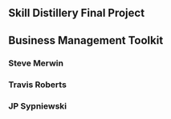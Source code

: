 ## Skill Distillery Final Project

## Business Management Toolkit

### Steve Merwin
### Travis Roberts
### JP Sypniewski

